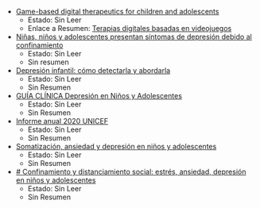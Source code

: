 
-  [Game-based digital therapeutics for children and adolescents](obsidian://open?vault=Notas%208vo&file=Notas%20Tesis%2FPapers%2Ffpsyt-13-986687.pdf)
	- Estado: Sin Leer
	- Enlace a Resumen: [Terapias digitales basadas en videojuegos](Terapias_digitales_basadas_en_videojuegos)
- [Niñas, niños y adolescentes presentan síntomas de depresión debido al confinamiento](https://www.gob.mx/difnacional/articulos/ninas-ninos-y-adolescentes-presentan-sintomas-de-depresion-debido-al-confinamiento?idiom=es)
	- Estado: Sin Leer
	- Sin resumen
- [Depresión infantil: cómo detectarla y abordarla](https://unamglobal.unam.mx/global_revista/depresion-infantil-como-detectarla-y-abordarla/)
	- Estado: Sin Leer
	- Sin Resumen
- [GUÍA CLÍNICA Depresión en Niños y Adolescentes](https://www.gob.mx/cms/uploads/attachment/file/452952/3._Depresi_n_en_Ni_os_y_Adolescentes..pdf)
	- Estado: Sin Leer
	- Sin Resumen
- [Informe anual 2020 UNICEF](https://www.unicef.org/mexico/media/5966/file/Documento%20informe%20anual%202020.pdf)
	- Estado: Sin Leer
	- Sin Resumen
- [Somatización, ansiedad y depresión en niños y adolescentes](https://www.sciencedirect.com/science/article/pii/S0716864020300213)
	- Estado: Sin Leer
	- Sin Resumen
- [# Confinamiento y distanciamiento social: estrés, ansiedad, depresión en niños y adolescentes](https://www.ncbi.nlm.nih.gov/pmc/articles/PMC10396026/)
	- Estado: Sin Leer
	- Sin Resumen







